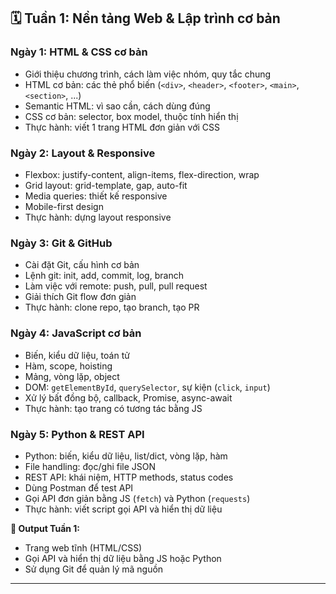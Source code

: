 ## 🗓️ Tuần 1: Nền tảng Web & Lập trình cơ bản

### Ngày 1: HTML & CSS cơ bản

* Giới thiệu chương trình, cách làm việc nhóm, quy tắc chung
* HTML cơ bản: các thẻ phổ biến (`<div>`, `<header>`, `<footer>`, `<main>`, `<section>`, ...)
* Semantic HTML: vì sao cần, cách dùng đúng
* CSS cơ bản: selector, box model, thuộc tính hiển thị
* Thực hành: viết 1 trang HTML đơn giản với CSS

### Ngày 2: Layout & Responsive

* Flexbox: justify-content, align-items, flex-direction, wrap
* Grid layout: grid-template, gap, auto-fit
* Media queries: thiết kế responsive
* Mobile-first design
* Thực hành: dựng layout responsive

### Ngày 3: Git & GitHub

* Cài đặt Git, cấu hình cơ bản
* Lệnh git: init, add, commit, log, branch
* Làm việc với remote: push, pull, pull request
* Giải thích Git flow đơn giản
* Thực hành: clone repo, tạo branch, tạo PR

### Ngày 4: JavaScript cơ bản

* Biến, kiểu dữ liệu, toán tử
* Hàm, scope, hoisting
* Mảng, vòng lặp, object
* DOM: `getElementById`, `querySelector`, sự kiện (`click`, `input`)
* Xử lý bất đồng bộ, callback, Promise, async-await
* Thực hành: tạo trang có tương tác bằng JS

### Ngày 5: Python & REST API

* Python: biến, kiểu dữ liệu, list/dict, vòng lặp, hàm
* File handling: đọc/ghi file JSON
* REST API: khái niệm, HTTP methods, status codes
* Dùng Postman để test API
* Gọi API đơn giản bằng JS (`fetch`) và Python (`requests`)
* Thực hành: viết script gọi API và hiển thị dữ liệu

**📌 Output Tuần 1:**

* Trang web tĩnh (HTML/CSS)
* Gọi API và hiển thị dữ liệu bằng JS hoặc Python
* Sử dụng Git để quản lý mã nguồn

---